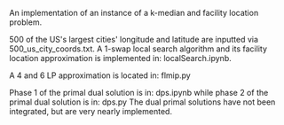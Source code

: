 An implementation of an instance of a k-median and facility location problem.

500 of the US's largest cities' longitude and latitude are inputted via 500_us_city_coords.txt. A 1-swap local search algorithm and its facility location approximation is implemented in:
localSearch.ipynb.

A 4 and 6 LP approximation is located in:
flmip.py

Phase 1 of the primal dual solution is in:
dps.ipynb 
while phase 2 of the primal dual solution is in:
dps.py
The dual primal solutions have not been integrated, but are very nearly implemented. 
